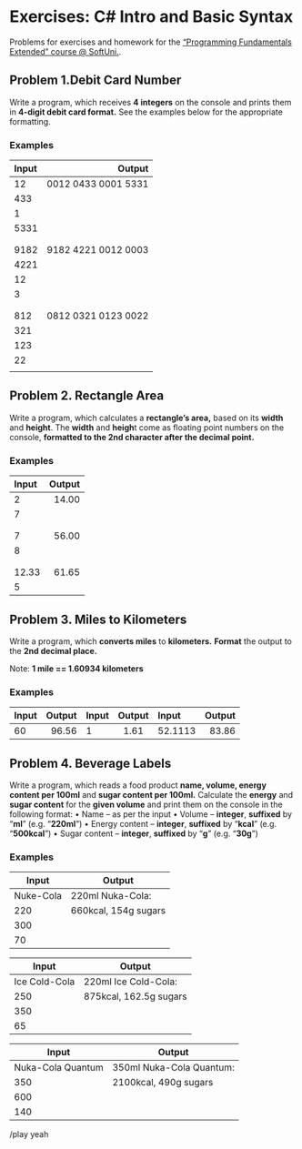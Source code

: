 # Exercises: C# Intro and Basic Syntax

Problems for exercises and homework for the [“Programming Fundamentals Extended” course @ SoftUni.](https://softuni.bg/courses/programming-fundamentals).

## Problem 1.Debit Card Number
Write a program, which receives **4 integers** on the console and prints them in **4-digit debit card format.** See the examples below for the appropriate formatting.

### Examples

|  Input  |         Output           |                                                     
| :---    |                     ---: |
|   12    |  0012 0433 0001 5331     |
|   433   |                          |
|   1     |                          |
|   5331  |                          |
|         |                          |
|         |                          |
|   9182  |  9182 4221 0012 0003     |
|   4221  |                          |
|   12    |                          |
|   3     |                          |
|         |                          |
|         |                          |
|   812   |  0812 0321 0123 0022     |
|   321   |                          |
|   123   |                          |
|   22    |                          |
|         |                          |

## Problem 2. Rectangle Area
Write a program, which calculates a **rectangle’s area,** based on its **width** and **height**. The **width** and **heigh**t come as floating point numbers on the console, **formatted to the 2nd character after the decimal point.**

### Examples
| Input  |   Output  |
| :---   |      ---: | 
|   2    |   14.00   |
|   7    |           |
|        |           |
|        |           |
|   7    |   56.00   |
|   8    |           |
|        |           |
|        |           |
|  12.33 |   61.65   |
|   5    |           |


## Problem 3. Miles to Kilometers
Write a program, which **converts miles** to **kilometers.** **Format** the output to the **2nd decimal place.**

Note: **1 mile == 1.60934 kilometers**

### Examples

| Input  |   Output  | Input  |   Output  | Input   |   Output  |  
| :---   |      ---: | :---   |   :---:   | :---    |      ---: |
|  60    |  96.56    |  1     |  1.61     | 52.1113 |  83.86    |

## Problem 4. Beverage Labels
Write a program, which reads a food product **name, volume, energy content per 100ml** and **sugar content per 100ml.** Calculate the **energy** and **sugar content** for the **given volume** and print them on the console in the following format:
    • Name – as per the input
    • Volume – **integer**, **suffixed** by “**ml**” (e.g. “**220ml**”)
    • Energy content – **integer**, **suffixed** by “**kcal**” (e.g. “**500kcal**”)
    • Sugar content – **integer**, **suffixed** by “**g**” (e.g. “**30g**”) 

### Examples
| Input | Output | 
| --- | --- | 
| Nuke-Cola  | 220ml Nuka-Cola: |
| 220 | 660kcal, 154g sugars |
| 300 |
| 70 |


| Input | Output | 
| --- | --- | 
| Ice Cold-Cola  | 220ml Ice Cold-Cola: |
| 250 | 875kcal, 162.5g sugars |
| 350 |
| 65 |


| Input | Output | 
| --- | --- | 
| Nuka-Cola Quantum  | 350ml Nuka-Cola Quantum: |
| 350 | 2100kcal, 490g sugars |
| 600 |
| 140 |

/play yeah
